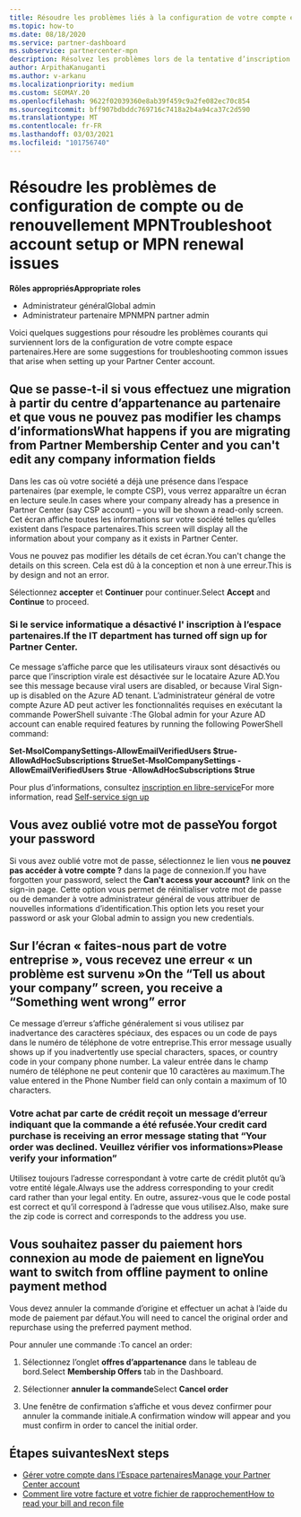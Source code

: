 ```yaml
---
title: Résoudre les problèmes liés à la configuration de votre compte espace partenaires ou à des problèmes de renouvellement MPN
ms.topic: how-to
ms.date: 08/18/2020
ms.service: partner-dashboard
ms.subservice: partnercenter-mpn
description: Résolvez les problèmes lors de la tentative d’inscription dans l’espace partenaires. Répond aux défis avec les modes de paiement, les oublis de mots de passe et bien plus encore.
author: ArpithaKanuganti
ms.author: v-arkanu
ms.localizationpriority: medium
ms.custom: SEOMAY.20
ms.openlocfilehash: 9622f02039360e8ab39f459c9a2fe082ec70c854
ms.sourcegitcommit: bff907bdbddc769716c7418a2b4a94ca37c2d590
ms.translationtype: MT
ms.contentlocale: fr-FR
ms.lasthandoff: 03/03/2021
ms.locfileid: "101756740"
---
```

# <a name="troubleshoot-account-setup-or-mpn-renewal-issues"></a><span data-ttu-id="2897e-104">Résoudre les problèmes de configuration de compte ou de renouvellement MPN</span><span class="sxs-lookup"><span data-stu-id="2897e-104">Troubleshoot account setup or MPN renewal issues</span></span>


<span data-ttu-id="2897e-105">**Rôles appropriés**</span><span class="sxs-lookup"><span data-stu-id="2897e-105">**Appropriate roles**</span></span>

- <span data-ttu-id="2897e-106">Administrateur général</span><span class="sxs-lookup"><span data-stu-id="2897e-106">Global admin</span></span>
- <span data-ttu-id="2897e-107">Administrateur partenaire MPN</span><span class="sxs-lookup"><span data-stu-id="2897e-107">MPN partner admin</span></span> 
 
<span data-ttu-id="2897e-108">Voici quelques suggestions pour résoudre les problèmes courants qui surviennent lors de la configuration de votre compte espace partenaires.</span><span class="sxs-lookup"><span data-stu-id="2897e-108">Here are some suggestions for troubleshooting common issues that arise when setting up your Partner Center account.</span></span>

## <a name="what-happens-if-you-are-migrating-from-partner-membership-center-and-you-cant-edit-any-company-information-fields"></a><span data-ttu-id="2897e-109">Que se passe-t-il si vous effectuez une migration à partir du centre d’appartenance au partenaire et que vous ne pouvez pas modifier les champs d’informations</span><span class="sxs-lookup"><span data-stu-id="2897e-109">What happens if you are migrating from Partner Membership Center and you can't edit any company information fields</span></span>

<span data-ttu-id="2897e-110">Dans les cas où votre société a déjà une présence dans l’espace partenaires (par exemple, le compte CSP), vous verrez apparaître un écran en lecture seule.</span><span class="sxs-lookup"><span data-stu-id="2897e-110">In cases where your company already has a presence in Partner Center (say CSP account) – you will be shown a read-only screen.</span></span> <span data-ttu-id="2897e-111">Cet écran affiche toutes les informations sur votre société telles qu’elles existent dans l’espace partenaires.</span><span class="sxs-lookup"><span data-stu-id="2897e-111">This screen will display all the information about your company as it exists in Partner Center.</span></span>

<span data-ttu-id="2897e-112">Vous ne pouvez pas modifier les détails de cet écran.</span><span class="sxs-lookup"><span data-stu-id="2897e-112">You can't change the details on this screen.</span></span> <span data-ttu-id="2897e-113">Cela est dû à la conception et non à une erreur.</span><span class="sxs-lookup"><span data-stu-id="2897e-113">This is by design and not an error.</span></span>

<span data-ttu-id="2897e-114">Sélectionnez **accepter** et **Continuer** pour continuer.</span><span class="sxs-lookup"><span data-stu-id="2897e-114">Select **Accept** and **Continue** to proceed.</span></span>


### <a name="if-the-it-department-has-turned-off-sign-up-for-partner-center"></a><span data-ttu-id="2897e-115">Si le service informatique a désactivé l' **inscription à l’espace partenaires**.</span><span class="sxs-lookup"><span data-stu-id="2897e-115">If the IT department has turned off **sign up for Partner Center**.</span></span>

<span data-ttu-id="2897e-116">Ce message s’affiche parce que les utilisateurs viraux sont désactivés ou parce que l’inscription virale est désactivée sur le locataire Azure AD.</span><span class="sxs-lookup"><span data-stu-id="2897e-116">You see this message because viral users are disabled, or because Viral Sign-up is disabled on the Azure AD tenant.</span></span> <span data-ttu-id="2897e-117">L’administrateur général de votre compte Azure AD peut activer les fonctionnalités requises en exécutant la commande PowerShell suivante :</span><span class="sxs-lookup"><span data-stu-id="2897e-117">The Global admin for your Azure AD account can enable required features by running the following PowerShell command:</span></span>

<span data-ttu-id="2897e-118">**Set-MsolCompanySettings-AllowEmailVerifiedUsers $true-AllowAdHocSubscriptions $true**</span><span class="sxs-lookup"><span data-stu-id="2897e-118">**Set-MsolCompanySettings -AllowEmailVerifiedUsers $true -AllowAdHocSubscriptions $true**</span></span>

<span data-ttu-id="2897e-119">Pour plus d’informations, consultez [inscription en libre-service](/azure/active-directory/users-groups-roles/directory-self-service-signup)</span><span class="sxs-lookup"><span data-stu-id="2897e-119">For more information, read [Self-service sign up](/azure/active-directory/users-groups-roles/directory-self-service-signup)</span></span>

## <a name="you-forgot-your-password"></a><span data-ttu-id="2897e-120">Vous avez oublié votre mot de passe</span><span class="sxs-lookup"><span data-stu-id="2897e-120">You forgot your password</span></span>

<span data-ttu-id="2897e-121">Si vous avez oublié votre mot de passe, sélectionnez le lien vous **ne pouvez pas accéder à votre compte ?** dans la page de connexion.</span><span class="sxs-lookup"><span data-stu-id="2897e-121">If you have forgotten your password, select the **Can't access your account?** link on the sign-in page.</span></span> <span data-ttu-id="2897e-122">Cette option vous permet de réinitialiser votre mot de passe ou de demander à votre administrateur général de vous attribuer de nouvelles informations d’identification.</span><span class="sxs-lookup"><span data-stu-id="2897e-122">This option lets you reset your password or ask your Global admin to assign you new credentials.</span></span>

## <a name="on-the-tell-us-about-your-company-screen-you-receive-a-something-went-wrong-error"></a><span data-ttu-id="2897e-123">Sur l’écran « faites-nous part de votre entreprise », vous recevez une erreur « un problème est survenu »</span><span class="sxs-lookup"><span data-stu-id="2897e-123">On the “Tell us about your company” screen, you receive a “Something went wrong” error</span></span>

<span data-ttu-id="2897e-124">Ce message d’erreur s’affiche généralement si vous utilisez par inadvertance des caractères spéciaux, des espaces ou un code de pays dans le numéro de téléphone de votre entreprise.</span><span class="sxs-lookup"><span data-stu-id="2897e-124">This error message usually shows up if you inadvertently use special characters, spaces, or country code in your company phone number.</span></span> <span data-ttu-id="2897e-125">La valeur entrée dans le champ numéro de téléphone ne peut contenir que 10 caractères au maximum.</span><span class="sxs-lookup"><span data-stu-id="2897e-125">The value entered in the Phone Number field can only contain a maximum of 10 characters.</span></span>


### <a name="your-credit-card-purchase-is-receiving-an-error-message-stating-that-your-order-was-declined-please-verify-your-information"></a><span data-ttu-id="2897e-126">Votre achat par carte de crédit reçoit un message d’erreur indiquant que la commande a été refusée.</span><span class="sxs-lookup"><span data-stu-id="2897e-126">Your credit card purchase is receiving an error message stating that “Your order was declined.</span></span> <span data-ttu-id="2897e-127">Veuillez vérifier vos informations»</span><span class="sxs-lookup"><span data-stu-id="2897e-127">Please verify your information”</span></span>


<span data-ttu-id="2897e-128">Utilisez toujours l’adresse correspondant à votre carte de crédit plutôt qu’à votre entité légale.</span><span class="sxs-lookup"><span data-stu-id="2897e-128">Always use the address corresponding to your credit card rather than your legal entity.</span></span> <span data-ttu-id="2897e-129">En outre, assurez-vous que le code postal est correct et qu’il correspond à l’adresse que vous utilisez.</span><span class="sxs-lookup"><span data-stu-id="2897e-129">Also, make sure the zip code is correct and corresponds to the address you use.</span></span>

## <a name="you-want-to-switch-from-offline-payment-to-online-payment-method"></a><span data-ttu-id="2897e-130">Vous souhaitez passer du paiement hors connexion au mode de paiement en ligne</span><span class="sxs-lookup"><span data-stu-id="2897e-130">You want to switch from offline payment to online payment method</span></span> 

<span data-ttu-id="2897e-131">Vous devez annuler la commande d’origine et effectuer un achat à l’aide du mode de paiement par défaut.</span><span class="sxs-lookup"><span data-stu-id="2897e-131">You will need to cancel the original order and repurchase using the preferred payment method.</span></span>

<span data-ttu-id="2897e-132">Pour annuler une commande :</span><span class="sxs-lookup"><span data-stu-id="2897e-132">To cancel an order:</span></span>

1. <span data-ttu-id="2897e-133">Sélectionnez l’onglet **offres d’appartenance** dans le tableau de bord.</span><span class="sxs-lookup"><span data-stu-id="2897e-133">Select **Membership Offers** tab in the Dashboard.</span></span>

2. <span data-ttu-id="2897e-134">Sélectionner **annuler la commande**</span><span class="sxs-lookup"><span data-stu-id="2897e-134">Select **Cancel order**</span></span>

3. <span data-ttu-id="2897e-135">Une fenêtre de confirmation s’affiche et vous devez confirmer pour annuler la commande initiale.</span><span class="sxs-lookup"><span data-stu-id="2897e-135">A confirmation window will appear and you must confirm in order to cancel the initial order.</span></span>

## <a name="next-steps"></a><span data-ttu-id="2897e-136">Étapes suivantes</span><span class="sxs-lookup"><span data-stu-id="2897e-136">Next steps</span></span>

- [<span data-ttu-id="2897e-137">Gérer votre compte dans l’Espace partenaires</span><span class="sxs-lookup"><span data-stu-id="2897e-137">Manage your Partner Center account</span></span>](partner-center-account-setup.md)
- [<span data-ttu-id="2897e-138">Comment lire votre facture et votre fichier de rapprochement</span><span class="sxs-lookup"><span data-stu-id="2897e-138">How to read your bill and recon file</span></span>](read-your-bill.md)
